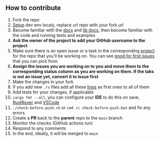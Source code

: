 ## How to contribute

1. Fork the repo
2. [Setup](https://github.com/radumarias/rencfs?tab=readme-ov-file#locally) dev env localy, replace url repo with your fork url
3. Become familiar with the [docs](https://github.com/radumarias/rencfs) and [lib docs](https://docs.rs/rencfs/latest/rencfs), then become familiar with the code and running tests and examples
4. **Ask the owner of the project to add your GitHub username to the project** 
5. Make sure there is an open issue or a task in the corresponding [project](https://github.com/users/radumarias/projects/1) for the repo that you'll be working on. You can see [good for first issues](https://github.com/radumarias/rencfs/issues?q=is%3Aissue+is%3Aopen+label%3A%22good+first+issue%22) that you can pick from
6. **Assign the issues you are working on to you and move them to the corresponding status column as you are working on them. If the taks is not an issue yet, convert it to issue first**
7. Make the changes in your fork
8. If you add new `.rs` files add all these [lines](https://github.com/radumarias/rencfs/blob/main/src/lib.rs#L1-L16) as first ones to all of them
9. Add tests for your changes, if applicable
10. `cargo fmt --all`, you can configure your **IDE** to do this on
   save, [RustRover](https://www.jetbrains.com/help/rust/rustfmt.html)
   and [VSCode](https://code.visualstudio.com/docs/languages/rust#_formatting)
11. `./check-before-push.sh` or `cmd /c check-before-push.bat` and fix any errors
12. Create a **PR** back to the **parent** repo to the `main` branch
13. Monitor the checks (GitHub actions run)
14. Respond to any comments
15. In the end, ideally, it will be merged to `main`
